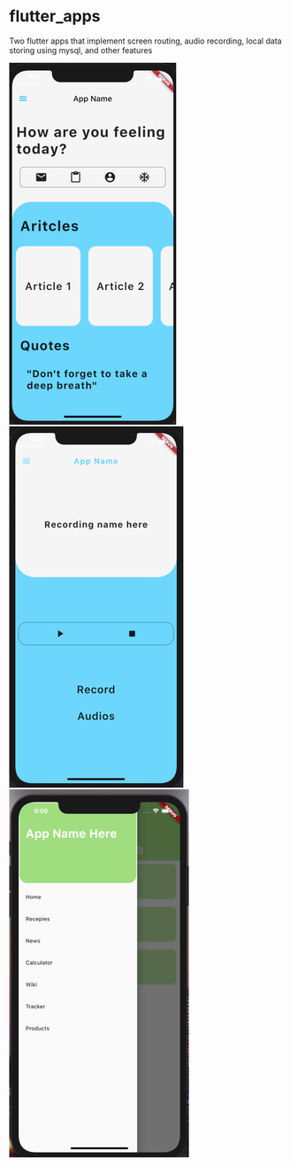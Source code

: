 # flutter_apps
Two flutter apps that implement screen routing, audio recording, local data storing using mysql, and other features 

![Screenshot](ScreenShot2.png)![Screenshot](ScreenShot3.png)![Screenshot](ScreenShot1.png) 
